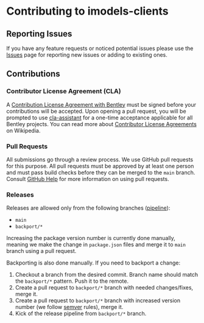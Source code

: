 # Contributing to imodels-clients

## Reporting Issues

If you have any feature requests or noticed potential issues please use the [Issues](https://github.com/iTwin/imodels-clients/issues) page for reporting new issues or adding to existing ones.

## Contributions

### Contributor License Agreement (CLA)

A [Contribution License Agreement with Bentley](https://gist.github.com/imodeljs-admin/9a071844d3a8d420092b5cf360e978ca) must be signed before your contributions will be accepted. Upon opening a pull request, you will be prompted to use [cla-assistant](https://cla-assistant.io/) for a one-time acceptance applicable for all Bentley projects.
You can read more about [Contributor License Agreements](https://en.wikipedia.org/wiki/Contributor_License_Agreement) on Wikipedia.

### Pull Requests

All submissions go through a review process.
We use GitHub pull requests for this purpose.
All pull requests must be approved by at least one person and must pass build checks before they can be merged to the `main` branch.
Consult [GitHub Help](https://help.github.com/articles/about-pull-requests/) for more information on using pull requests.

### Releases

Releases are allowed only from the following branches ([pipeline](common/config/azure-pipelines/templates/publish.yml)):

- `main`
- `backport/*`

Increasing the package version number is currently done manually, meaning we make the change in `package.json` files and merge it to `main` branch using a pull request.

Backporting is also done manually. If you need to backport a change:

1. Checkout a branch from the desired commit. Branch name should match the `backport/*` pattern. Push it to the remote.
2. Create a pull request to `backport/*` branch with needed changes/fixes, merge it.
3. Create a pull request to `backport/*` branch with increased version number (we follow [semver](https://semver.org/) rules), merge it.
4. Kick of the release pipeline from `backport/*` branch.
